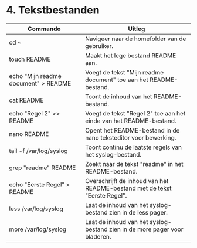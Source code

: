 # 4. Tekstbestanden

Commando | Uitleg
--- | ---
cd ~ | Navigeer naar de homefolder van de gebruiker.
touch README | Maakt het lege bestand README aan.
echo "Mijn readme document" > README | Voegt de tekst "Mijn readme document" toe aan het README-bestand.
cat README | Toont de inhoud van het README-bestand.
echo "Regel 2" >> README | Voegt de tekst "Regel 2" toe aan het einde van het README-bestand.
nano README | Opent het README-bestand in de nano teksteditor voor bewerking.
tail -f /var/log/syslog | Toont continu de laatste regels van het syslog-bestand. 
grep "readme" README | Zoekt naar de tekst "readme" in het README-bestand.
echo "Eerste Regel" > README | Overschrijft de inhoud van het README-bestand met de tekst "Eerste Regel".
less /var/log/syslog | Laat de inhoud van het syslog-bestand zien in de less pager.
more /var/log/syslog | Laat de inhoud van het syslog-bestand zien in de more pager voor bladeren.
